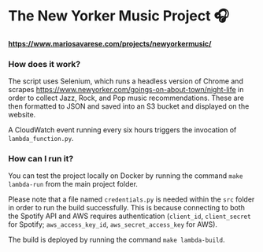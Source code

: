 # The New Yorker Music Project 🎧
#### https://www.mariosavarese.com/projects/newyorkermusic/

### How does it work?
The script uses Selenium, which runs a headless version of Chrome and scrapes
 https://www.newyorker.com/goings-on-about-town/night-life in order to collect Jazz, Rock, and Pop music
 recommendations. These are then formatted to JSON and saved into an S3 bucket and displayed
 on the website.
 
A CloudWatch event running every six hours triggers the invocation of `lambda_function.py`.
 
### How can I run it?

You can test the project locally on Docker by running the command `make lambda-run` from the main
project folder.

Please note that a file named `credentials.py` is needed within the `src` folder in order to run the build successfully.
This is because connecting to both the Spotify API and AWS requires authentication (`client_id`, `client_secret` for Spotify; 
 `aws_access_key_id`, `aws_secret_access_key` for AWS).
 
 The build is deployed by running the command `make lambda-build`.